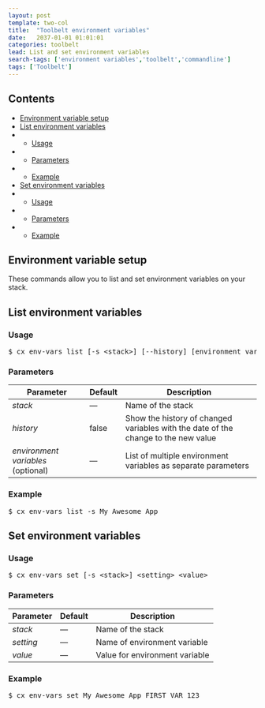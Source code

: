 ```yaml
---
layout: post
template: two-col
title:  "Toolbelt environment variables"
date:   2037-01-01 01:01:01
categories: toolbelt
lead: List and set environment variables
search-tags: ['environment variables','toolbelt','commandline']
tags: ['Toolbelt']
---
```


<h2>Contents</h2>
<ul class="page-toc">
    <li><a href="#about">Environment variable setup</a></li>
	<li><a href="#list">List environment variables</a></li>
	        <li>
                <ul>
                <li><a href="#usage">Usage</a></li>
                </ul>
            </li>
            <li>
                <ul>
                <li><a href="#params">Parameters</a></li>
                </ul>
            </li>
            <li>
                <ul>
                <li><a href="#example">Example</a></li>
                </ul>
            </li>
	<li><a href="#set">Set environment variables</a></li>
	        <li>
                <ul>
                <li><a href="#usage2">Usage</a></li>
                </ul>
            </li>
            <li>
                <ul>
                <li><a href="#params2">Parameters</a></li>
                </ul>
            </li>
            <li>
                <ul>
                <li><a href="#example2">Example</a></li>
                </ul>
            </li>
</ul>

<h2 id="about">Environment variable setup</h2>
These commands allow you to list and set environment variables on your stack.

<h2 id="list">List environment variables</h2>
<h3 id="usage">Usage</h3>

<pre class="prettyprint">
$ cx env-vars list [-s &lt;stack&gt;] [--history] [environment_variables] 
</pre>

<h3 id="params">Parameters</h3>

<table class='table table-bordered table-striped table-small'>
    <thead>
        <tr>
            <th align="center">Parameter</th>
            <th align="center">Default</th>
            <th align="center">Description</th>
        </tr>
    </thead>
    <tbody>
        <tr>
            <td><i>stack</i></td>
            <td>&mdash;</td>
            <td>Name of the stack</td>
        </tr>
        <tr>
            <td><i>history</i></td>
            <td>false</td>
            <td>Show the history of changed variables with the date of the change to the new value</td>
        </tr>
        <tr>
            <td><i>environment variables</i> (optional)</td>
            <td>&mdash;</td>
            <td>List of multiple environment variables as separate parameters</td>
        </tr>
    </tbody>
</table>

<h3 id="example">Example</h3>

<pre class="prettyprint">
$ cx env-vars list -s My_Awesome_App
</pre>

<h2 id="set">Set environment variables</h2>
<h3 id="usage2">Usage</h3>

<pre class="prettyprint">
$ cx env-vars set [-s &lt;stack&gt;] &lt;setting&gt; &lt;value&gt;
</pre>

<h3 id="params2">Parameters</h3>

<table class='table table-bordered table-striped table-small'>
    <thead>
        <tr>
            <th align="center">Parameter</th>
            <th align="center">Default</th>
            <th align="center">Description</th>
        </tr>
    </thead>
    <tbody>
        <tr>
            <td><i>stack</i></td>
            <td>&mdash;</td>
            <td>Name of the stack</td>
        </tr>
        <tr>
            <td><i>setting</i></td>
            <td>&mdash;</td>
            <td>Name of environment variable</td>
        </tr>
        <tr>
            <td><i>value</i></td>
            <td>&mdash;</td>
            <td>Value for environment variable</td>
        </tr>
    </tbody>
</table>

<h3 id="example2">Example</h3>

<pre class="prettyprint">
$ cx env-vars set My_Awesome_App FIRST_VAR 123
</pre>
